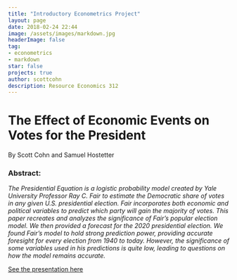 ```yaml
---
title: "Introductory Econometrics Project"
layout: page
date: 2018-02-24 22:44
image: /assets/images/markdown.jpg
headerImage: false
tag:
- econometrics
- markdown
star: false
projects: true
author: scottcohn
description: Resource Economics 312
---
```


# The Effect of Economic Events on Votes for the President

By Scott Cohn and Samuel Hostetter

### Abstract: 

*The Presidential Equation is a logistic probability model created by Yale University Professor Ray C. Fair to estimate the Democratic share of votes in any given U.S. presidential election. Fair incorporates both economic and political variables to predict which party will gain the majority of votes. This paper recreates and analyzes the significance of Fair’s popular election model. We then provided a forecast for the 2020 presidential election. We found Fair’s model to hold strong prediction power, providing accurate foresight for every election from 1940 to today. However, the significance of some variables used in his predictions is quite low, leading to questions on how the model remains accurate.*

[See the presentation here](https://scottcohn97.github.io/PresModelPresentation/#1)

